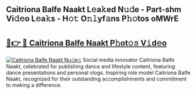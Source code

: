 ## Caitriona Balfe Naakt L𝚎a𝚔ed N𝚞𝚍e - Part-shm Vi𝚍𝚎o L𝚎a𝚔s - H𝚘𝚝 O𝚗𝚕yf𝚊ns P𝚑𝚘tos oMWrE

# <h2><a href="http://kf3d2ua.oniu.top/?m=Caitriona+Balfe+Naakt">🔗👉 🔴 Caitriona Balfe Naakt P𝚑ot𝚘𝚜 V𝚒d𝚎o</a></h2>

[![Caitriona Balfe Naakt Nu𝚍e𝚜](https://i.imgur.com/0qMVB7G.gif)](http://kf3d2ua.oniu.top/?m=Caitriona+Balfe+Naakt)
Social media innovator Caitriona Balfe Naakt, celebrated for publishing dance and lifestyle content, featuring dance presentations and personal vlogs. Inspiring role model Caitriona Balfe Naakt, recognized for their outstanding accomplishments and commitment to making a difference.  
